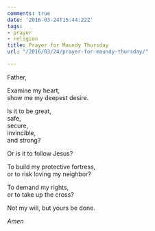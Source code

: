 ```yaml
---
comments: true
date: '2016-03-24T15:44:22Z'
tags:
- prayer
- religion
title: Prayer for Maundy Thursday
url: "/2016/03/24/prayer-for-maundy-thursday/"

---
```

Father,

Examine my heart,  
show me my deepest desire.

Is it to be great,  
safe,  
secure,  
invincible,  
and strong?

Or is it to follow Jesus?

To build my protective fortress,  
or to risk loving my neighbor?

To demand my rights,  
or to take up the cross?

Not my will, but yours be done.

*Amen*


